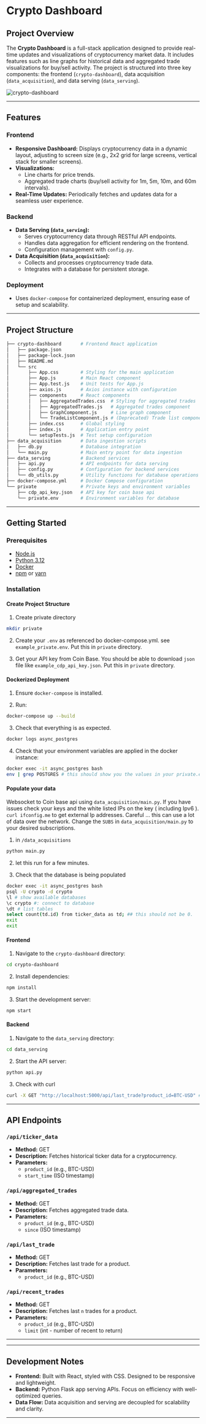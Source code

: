 # Crypto Dashboard

## Project Overview

The **Crypto Dashboard** is a full-stack application designed to provide real-time updates and visualizations of cryptocurrency market data. It includes features such as line graphs for historical data and aggregated trade visualizations for buy/sell activity. The project is structured into three key components: the frontend (`crypto-dashboard`), data acquisition (`data_acquisition`), and data serving (`data_serving`).

![crypto-dashboard](./images/crypto-dash.png)
* * *

## Features

### Frontend

- **Responsive Dashboard:** Displays cryptocurrency data in a dynamic layout, adjusting to screen size (e.g., 2x2 grid for large screens, vertical stack for smaller screens).
- **Visualizations:**
    - Line charts for price trends.
    - Aggregated trade charts (buy/sell activity for 1m, 5m, 10m, and 60m intervals).
- **Real-Time Updates:** Periodically fetches and updates data for a seamless user experience.

### Backend

- **Data Serving (`data_serving`):**
    - Serves cryptocurrency data through RESTful API endpoints.
    - Handles data aggregation for efficient rendering on the frontend.
    - Configuration management with `config.py`.
- **Data Acquisition (`data_acquisition`):**
    - Collects and processes cryptocurrency trade data.
    - Integrates with a database for persistent storage.

### Deployment

- Uses `docker-compose` for containerized deployment, ensuring ease of setup and scalability.

* * *

## Project Structure

```bash
├── crypto-dashboard       # Frontend React application
│   ├── package.json
│   ├── package-lock.json
│   ├── README.md
│   └── src
│       ├── App.css        # Styling for the main application
│       ├── App.js         # Main React component
│       ├── App.test.js    # Unit tests for App.js
│       ├── axios.js       # Axios instance with configuration
│       ├── components     # React components
│       │   ├── AggregatedTrades.css  # Styling for aggregated trades
│       │   ├── AggregatedTrades.js   # Aggregated trades component
│       │   ├── GraphComponent.js     # Line graph component
│       │   └── TradeListComponent.js # (Deprecated) Trade list component
│       ├── index.css      # Global styling
│       ├── index.js       # Application entry point
│       └── setupTests.js  # Test setup configuration
├── data_acquisition       # Data ingestion scripts
│   ├── db.py              # Database integration
│   └── main.py            # Main entry point for data ingestion
├── data_serving           # Backend services
│   ├── api.py             # API endpoints for data serving
│   ├── config.py          # Configuration for backend services
│   └── db_utils.py        # Utility functions for database operations
├── docker-compose.yml     # Docker Compose configuration
└── private                # Private keys and environment variables
    ├── cdp_api_key.json   # API key for coin base api
    └── private.env        # Environment variables for database

```

* * *

## Getting Started

### Prerequisites

- [Node.js](https://nodejs.org/)
- [Python 3.12](https://www.python.org/)
- [Docker](https://www.docker.com/)
- [npm](https://www.npmjs.com/) or [yarn](https://yarnpkg.com/)

### Installation
#### Create Project Structure
1. Create private directory
```bash
mkdir private
```

2. Create your `.env` as referenced bo docker-compose.yml.  see `example_private.env`.  Put this in `private` directory.

3. Get your API key from Coin Base. You should be able to download `json` file like `example_cdp_api_key.json`. Put this in `private` directory.

#### Dockerized Deployment

1.  Ensure `docker-compose` is installed.
    
2.  Run:
```bash
docker-compose up --build
```    

3. Check that everything is as expected.
```bash
docker logs async_postgres
```
4.  Check that your environment variables are applied in the docker instance:
```bash
docker exec -it async_postgres bash
env | grep POSTGRES # this should show you the values in your private.env.
```

#### Populate your data
Websocket to Coin base api using `data_acquisition/main.py`.  If you have issues check your keys and the white listed IPs on the key ( including Ipv6 ). `curl ifconfig.me` to get external Ip addresses.  Careful ... this can use a lot of data over the network.  Change the `SUBS` in `data_acquisition/main.py` to your desired subscriptions. 

1. in `/data_acquisitions` 
```bash
python main.py
```
2. let this run for a few minutes.

3. Check that the database is being populated
```bash
docker exec -it async_postgres bash
psql -U crypto -d crypto
\l # show available databases
\c crypto #: connect to database
\dt # list tables
select count(td.id) from ticker_data as td; ## this should not be 0.
exit
exit
```

#### Frontend

1.  Navigate to the `crypto-dashboard` directory:
```bash
cd crypto-dashboard
```
    
2.  Install dependencies:
```bash
npm install
```
    
3.  Start the development server:
```bash
npm start
```
    
#### Backend

1.  Navigate to the `data_serving` directory:
```bash    
cd data_serving
```
    
2.  Start the API server:
```bash    
python api.py
```
3. Check with curl
```bash
curl -X GET "http://localhost:5000/api/last_trade?product_id=BTC-USD" # substitute the appropriate product_id

```



* * *

## API Endpoints

### `/api/ticker_data`

- **Method:** GET
- **Description:** Fetches historical ticker data for a cryptocurrency.
- **Parameters:**
    - `product_id` (e.g., BTC-USD)
    - `start_time` (ISO timestamp)

### `/api/aggregated_trades`

- **Method:** GET
- **Description:** Fetches aggregated trade data.
- **Parameters:**
    - `product_id` (e.g., BTC-USD)
    - `since` (ISO timestamp)

### `/api/last_trade`

- **Method:** GET
- **Description:** Fetches last trade for a product.
- **Parameters:**
    - `product_id` (e.g., BTC-USD)


### `/api/recent_trades`

- **Method:** GET
- **Description:** Fetches last `n` trades for a product.
- **Parameters:**
    - `product_id` (e.g., BTC-USD)
    - `limit` (int - number of recent to return)

* * *

* * *

## Development Notes

- **Frontend:** Built with React, styled with CSS. Designed to be responsive and lightweight.
- **Backend:** Python Flask app serving APIs. Focus on efficiency with well-optimized queries.
- **Data Flow:** Data acquisition and serving are decoupled for scalability and clarity.


* * *



